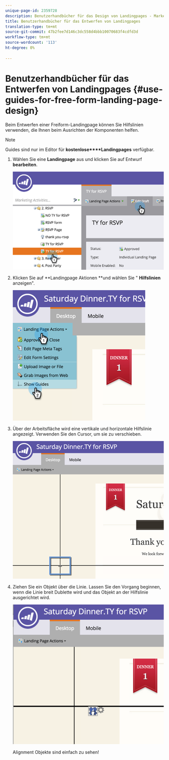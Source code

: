 ```yaml
---
unique-page-id: 2359728
description: Benutzerhandbücher für das Design von Landingpages - Marketing Docs - Produktdokumentation
title: Benutzerhandbücher für das Entwerfen von Landingpages
translation-type: tm+mt
source-git-commit: 47b2fee7d146c3dc558d4bbb10070683f4cdfd3d
workflow-type: tm+mt
source-wordcount: '113'
ht-degree: 0%

---
```



# Benutzerhandbücher für das Entwerfen von Landingpages {#use-guides-for-free-form-landing-page-design}

Beim Entwerfen einer Freiform-Landingpage können Sie Hilfslinien verwenden, die Ihnen beim Ausrichten der Komponenten helfen.

>[!NOTE]
>
>Guides sind nur im Editor für **kostenlose****Landingpages** verfügbar.

1. Wählen Sie eine **Landingpage** aus und klicken Sie auf Entwurf **bearbeiten**.

   ![](assets/image2015-5-20-14-3a10-3a9.png)

1. Klicken Sie auf **Landingpage Aktionen **und wählen Sie &quot; **Hilfslinien** anzeigen&quot;.

   ![](assets/image2015-5-20-14-3a12-3a15.png)

1. Über der Arbeitsfläche wird eine vertikale und horizontale Hilfslinie angezeigt. Verwenden Sie den Cursor, um sie zu verschieben.

   ![](assets/image2015-5-20-14-3a15-3a9.png)

1. Ziehen Sie ein Objekt über die Linie. Lassen Sie den Vorgang beginnen, wenn die Linie breit Dublette wird und das Objekt an der Hilfslinie ausgerichtet wird.

   ![](assets/image2015-5-20-14-3a17-3a24.png)

   Alignment Objekte sind einfach zu sehen!

